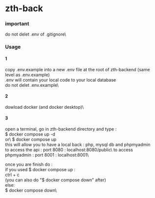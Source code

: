 # zth-back

### important ###
do not delet .env of .gitignore\

### Usage ###

#### 1 ####
copy .env.example into a new .env file at the root of zth-backend (same level as .env.example)\
.env will contain your local code to your local database\
do not delet .env.example\

#### 2 ####
dowload docker (and docker desktop)\

#### 3 ####
open a terminal, go in zth-backend directory and type : \
$ docker compose up -d\
or\ 
$ docker compose up\
this will allow you to have a local back : php, mysql db and phpmyadmin\
to access the api : port 8080 : localhost:8080/public\ 
to access phpmyadmin : port 8001 : localhost:8001\

once you are finish do :\
if you used $ docker compose up :\
  ctrl + c\
  (you can also do "$ docker compose down" after)\
else:\
  $ docker compose down\
